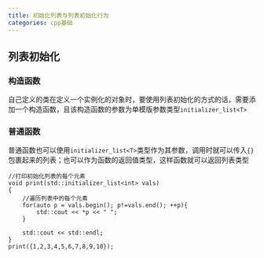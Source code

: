 ```yaml
---
title: 初始化列表与列表初始化行为
categories: cpp基础
---
```

## 列表初始化
### 构造函数
自己定义的类在定义一个实例化的对象时，要使用列表初始化的方式的话，需要添加一个构造函数，且该构造函数的参数为单模版参数类型`initializer_list<T>`

### 普通函数
普通函数也可以使用`initializer_list<T>`类型作为其参数，调用时就可以传入`{}`包裹起来的列表；也可以作为函数的返回值类型，这样函数就可以返回列表类型
```
//打印初始化列表的每个元素
void print(std::initializer_list<int> vals)
{
    //遍历列表中的每个元素
    for(auto p = vals.begin(); p!=vals.end(); ++p){
        std::cout << *p << " ";
    }
    
    std::cout << std::endl;
}
print({1,2,3,4,5,6,7,8,9,10});
```
